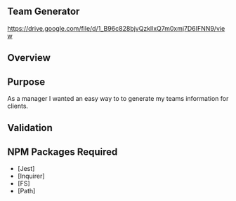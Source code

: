 ## Team Generator
https://drive.google.com/file/d/1_B96c828bjvQzkllxQ7m0xmj7D6IFNN9/view

## Overview 

## Purpose
As a manager I wanted an easy way to to generate my teams information for clients. 
## Validation

## NPM Packages Required
* [Jest]
* [Inquirer]
* [FS]
* [Path]